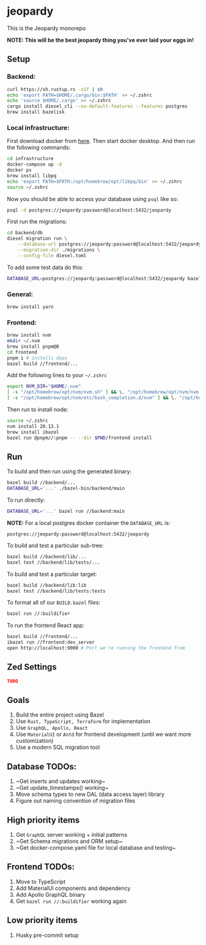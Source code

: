 # jeopardy
This is the Jeopardy monorepo

**NOTE: This will be the best jeopardy thing you've ever laid your eggs in!**

## Setup
### Backend:
```sh
curl https://sh.rustup.rs -sSf | sh
echo 'export PATH=$HOME/.cargo/bin:$PATH' >> ~/.zshrc
echo 'source $HOME/.cargo' >> ~/.zshrc
cargo install diesel_cli --no-default-features --features postgres
brew install bazelisk
```

### Local infrastructure:
First download docker from [here](https://www.docker.com/products/docker-desktop/). Then start docker desktop. And then run the following commands:
```sh
cd infrastructure
docker-compose up -d
docker ps
brew install libpq
echo 'export PATH=$PATH:/opt/homebrew/opt/libpq/bin' >> ~/.zshrc
source ~/.zshrc
```

Now you should be able to access your database using `psql` like so:
```sh
psql -d postgres://jeopardy:password@localhost:5432/jeopardy
```

First run the migrations:
```sh
cd backend/db
diesel migration run \
    --database-url postgres://jeopardy:password@localhost:5432/jeopardy \
    --migration-dir ./migrations \
    --config-file diesel.toml
```

To add some test data do this:
```sh
DATABASE_URL=postgres://jeopardy:password@localhost:5432/jeopardy bazel run //backend:main
```

### General:
```sh
brew install yarn
```

### Frontend:
```sh
brew install nvm
mkdir ~/.nvm
brew install pnpm@8
cd frontend
pnpm i # installs deps
bazel build //frontend/...
```

Add the following lines to your `~/.zshrc`
```sh
export NVM_DIR="$HOME/.nvm"
[ -s "/opt/homebrew/opt/nvm/nvm.sh" ] && \. "/opt/homebrew/opt/nvm/nvm.sh"  # This loads nvm
[ -s "/opt/homebrew/opt/nvm/etc/bash_completion.d/nvm" ] && \. "/opt/homebrew/opt/nvm/etc/bash_completion.d/nvm"  # This loads nvm bash_completion
```

Then run to install node:
```sh
source ~/.zshrc
nvm install 20.13.1
brew install ibazel
bazel run @pnpm//:pnpm -- --dir $PWD/frontend install
```

## Run
To build and then run using the generated binary:
```sh
bazel build //backend/...
DATABASE_URL='...' ./bazel-bin/backend/main
```

To run directly:
```sh
DATABASE_URL='...' bazel run //backend:main
```

**NOTE:** For a local postgres docker container the `DATABASE_URL` is:
```
postgres://jeopardy:password@localhost:5432/jeopardy
```

To build and test a particular sub-tree:
```sh
bazel build //backend/lib/...
bazel test //backend/lib/tests/...
```

To build and test a particular target:
```sh
bazel build //backend/lib:lib
bazel test //backend/lib/tests:tests
```

To format all of our `BUILD.bazel` files:
```sh
bazel run //:buildifier
```

To run the frontend React app:
```sh
bazel build //frontend/...
ibazel run //frontend:dev_server
open http://localhost:9000 # Port we're running the frontend from
```

## Zed Settings
```json
TODO
```

## Goals
1. Build the entire project using Bazel
2. Use `Rust, TypeScript, Terraform` for implementation
3. Use `GraphQL, Apollo, React`
4. Use `MaterialUI` or `Antd` for frontend development (until we want more customization)
5. Use a modern SQL migration tool

## Database TODOs:
1. ~Get inserts and updates working~
1. ~Get update_timestamps() working~
1. Move schema types to new DAL (data access layer) library
1. Figure out naming convention of migration files

## High priority items
1. Get `GraphQL` server working + initial patterns
2. ~Get Schema migrations and ORM setup~
3. ~Get docker-compose.yaml file for local database and testing~

## Frontend TODOs:
1. Move to TypeScript
1. Add MaterialUI components and dependency
1. Add Apollo GraphQL binary
1. Get `bazel run //:buildifier` working again

## Low priority items
1. Husky pre-commit setup
